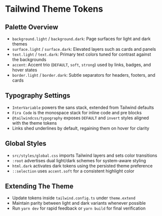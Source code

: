 # Tailwind Theme Tokens

## Palette Overview

- `background.light` / `background.dark`: Page surfaces for light and dark themes
- `surface.light` / `surface.dark`: Elevated layers such as cards and panels
- `text.light` / `text.dark`: Primary text colors tuned for contrast against the backgrounds
- `accent`: Accent trio (`DEFAULT`, `soft`, `strong`) used by links, badges, and hover states
- `border.light` / `border.dark`: Subtle separators for headers, footers, and cards

## Typography Settings

- `InterVariable` powers the sans stack, extended from Tailwind defaults
- `Fira Code` is the monospace stack for inline code and pre blocks
- `@tailwindcss/typography` exposes `DEFAULT` and `invert` styles aligned with the theme tokens
- Links shed underlines by default, regaining them on hover for clarity

## Global Styles

- `src/styles/global.css` imports Tailwind layers and sets color transitions
- `:root` advertises dual light/dark schemes for system-aware styling
- `html.dark` activates dark tokens using the persisted theme preference
- `::selection` uses `accent.soft` for a consistent highlight color

## Extending The Theme

- Update tokens inside `tailwind.config.ts` under `theme.extend`
- Maintain parity between light and dark variants whenever possible
- Run `yarn dev` for rapid feedback or `yarn build` for final verification
